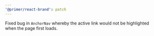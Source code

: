 ```yaml
---
'@primer/react-brand': patch
---
```


Fixed bug in `AnchorNav` whereby the active link would not be highlighted when the page first loads.
